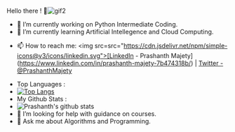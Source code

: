 Hello there ! 👋![gif2](https://user-images.githubusercontent.com/58392261/113102575-d88fb100-921b-11eb-9f23-36e12dc9c277.gif)
- 🔭 I’m currently working on Python Intermediate Coding.
- 🌱 I’m currently learning Artificial Intellegence and Cloud Computing.
<!-- - 👯 I’m looking to collaborate on Machine Learning Projects.-->
- 📫 How to reach me: <img src=src="https://cdn.jsdelivr.net/npm/simple-icons@v3/icons/linkedin.svg">[LinkedIn - Prashanth Majety](https://www.linkedin.com/in/prashanth-majety-7b474318b/) | [Twitter - @PrashanthMajety](https://twitter.com/PrashanthMajety) 
<!-- - 😄 Pronouns: He / His -->
<!-- - ⚡ Fun fact: I can sing and draw potraits ! -->

-  Top Languages : 
-  [![Top Langs](https://github-readme-stats.vercel.app/api/top-langs/?username=MajetyPrashanth)](https://github.com/MajetyPrashanth/github-readme-stats)
-  My Github Stats :
-  ![Prashanth's github stats](https://github-readme-stats.vercel.app/api?username=MajetyPrashanth)
- 🤔 I’m looking for help with guidance on courses.
- 💬 Ask me about Algorithms and Programming.
